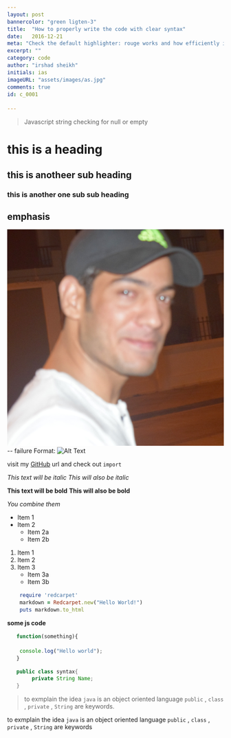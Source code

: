 ```yaml
---
layout: post
bannercolor: "green ligten-3"
title:  "How to properly write the code with clear syntax"
date:   2016-12-21
meta: "Check the default highlighter: rouge works and how efficiently it does the work.Check the default highlighter: rouge works and how efficiently it does the work."
excerpt: ""
category: code
author: "irshad sheikh"
initials: ias
imageURL: "assets/images/as.jpg"
comments: true
id: c_0001

---
```

> Javascript string checking for null or empty

# this is a heading
## this is anotheer sub heading
### this is another one sub sub heading

## emphasis



![GitHub Logo](assets/images/as.jpg)  -- failure
Format: ![Alt Text](url)

visit my [GitHub](http://github.com) url and check out `import`

*This text will be italic*
_This will also be italic_

**This text will be bold**
__This will also be bold__

_You combine them_


* Item 1
* Item 2
  * Item 2a
  * Item 2b

1. Item 1
2. Item 2
3. Item 3
   * Item 3a
   * Item 3b


```ruby
	require 'redcarpet'
	markdown = Redcarpet.new("Hello World!")
	puts markdown.to_html
```

**some js code**

``` js
   function(something){
    
   	console.log("Hello world");
   }

```

``` java
   public class syntax{
   		private String Name;
   }

```
> to exmplain the idea `java` is an object oriented language
> `public` , `class` , `private` , `String` are keywords.


to exmplain the idea `java` is an object oriented language
 `public` , `class` , `private` , `String` are keywords
